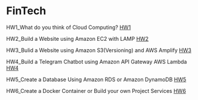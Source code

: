 # FinTech
HW1_What do you think of Cloud Computing?
[HW1](https://markdownlivepreview.com/)

HW2_Build a Website using Amazon EC2 with LAMP
[HW2](https://markdownlivepreview.com/)

HW3_Bulid a Website using Amazon S3(Versioning) and AWS Amplify
[HW3](https://markdownlivepreview.com/)

HW4_Build a Telegram Chatbot using Amazon API Gateway AWS Lambda
[HW4](https://markdownlivepreview.com/)

HW5_Create a Database Using Amazon RDS or Amazon DynamoDB
[HW5](https://markdownlivepreview.com/)

HW6_Create a Docker Container or Build your own Project Services
[HW6](https://markdownlivepreview.com/)

